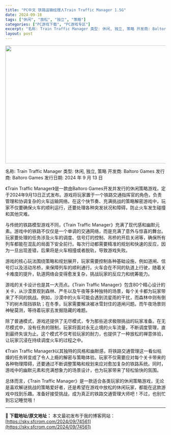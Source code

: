```yaml
---
title: "PC中文 铁路运输经理人Train Traffic Manager 1.5G"
date: 2024-09-18
tags: ["休闲", "放松", "独立", "策略"]
categories: ["PC游戏下载", "PC游戏专区"]
excerpt: "名称: Train Traffic Manager 类型: 休闲, 独立, 策略 开发商: Baltoro Games 发行商: Baltoro Games 发行日期: 2024 年 9 月 13 日 《Train Traffic Manager》是一款由Baltoro Games开发并发行的休闲策&hellip;"
layout: post
---
```


<img class="aligncenter size-full wp-image-74562" src="https://sky.sfcrom.com/wp-content/uploads/2024/09/2024091811422175.webp" alt="" width="660" height="370" />

名称: Train Traffic Manager
类型: 休闲, 独立, 策略
开发商: Baltoro Games
发行商: Baltoro Games
发行日期: 2024 年 9 月 13 日

《Train Traffic Manager》是一款由Baltoro Games开发并发行的休闲策略游戏，定于2024年9月13日正式发布。游戏将玩家置于一个铁路交通指挥官的角色，负责管理和协调复杂的火车运输网络。在这个快节奏、充满挑战的策略解密游戏中，玩家不仅要确保火车的顺利运行，还要处理各种突发状况和障碍，防止火车发生碰撞和其他灾难。

与传统的铁路模型游戏不同，《Train Traffic Manager》充满了现代感和幽默元素。游戏中的铁路不仅仅是一个单调的交通网络，而是充满了意外与惊喜的舞台。玩家要处理的任务涉及火车的调度、信号灯的控制、吊桥的开启关闭等，确保所有列车都能在混乱的局面下安全前行。每次行动都需要精准的规划和快速的反应，因为一旦出现差错，后果将是火车相撞或者脱轨，导致游戏失败。

游戏的核心玩法围绕策略和规划展开，玩家需要控制各种基础设施，例如道闸、信号灯以及活动吊桥，来保障列车的顺利通行。火车会在不同的轨道上行驶，随着关卡难度的提升，轨道网络会变得愈发复杂，挑战玩家的反应力和统筹能力。

游戏的关卡设计也是其一大亮点。《Train Traffic Manager》包含80个精心设计的关卡，从沙漠景观到森林、严冬以及午夜等多种独特的场景，每个关卡都为玩家带来了不同的挑战。例如，沙漠中的火车可能会遇到流星雨的干扰，而森林中则有倒下的树木阻挡铁轨；在冬季，玩家需要解决被冰雪封住的道闸问题。而午夜场景则神秘莫测，等待着玩家去发掘隐藏的难题。

除了普通模式，游戏还提供了无尽模式，专为那些追求极限挑战的玩家准备。在无尽模式中，没有任务的限制，玩家将面对永无止境的火车流量，不断调度管理，直到最终失误为止。这个模式不仅考验玩家的耐力，也提供了一种放松的禅意体验，让玩家沉浸在持续调度火车的过程之中。

《Train Traffic Manager》以其独特的风格和幽默感，将铁路交通管理这一看似枯燥的任务转变成了令人上瘾的解密与策略体验。玩家不仅需要应对每个关卡带来的各种物理障碍，还要通过不断调整策略和规划来应对愈加复杂的铁路系统。同时，游戏中的幽默元素和充满想象力的场景设计，也为玩家带来了轻松愉快的氛围。

总体而言，《Train Traffic Manager》是一款适合各类玩家的休闲策略游戏，无论是喜欢解谜挑战的策略爱好者，还是希望在游戏中放松的休闲玩家，都能在这款游戏中找到乐趣。准备好接受挑战，成为真正的铁路交通管理大师吧！不过，也别忙到忘记睡觉哦！

---
📖 **下载地址/原文地址：** 本文最初发布于我的博客网站：[https://sky.sfcrom.com/2024/09/74561](https://sky.sfcrom.com/2024/09/74561)
